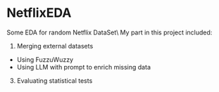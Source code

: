 # NetflixEDA
Some EDA for random Netflix DataSet\\
My part in this project included:
1. Merging external datasets
* Using FuzzuWuzzy
* Using LLM with prompt to enrich missing data
3. Evaluating statistical tests
